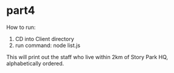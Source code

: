 # part4

How to run:

1. CD into Client directory 
2. run command: node list.js

This will print out the staff who live within 2km of Story Park HQ, alphabetically ordered.
